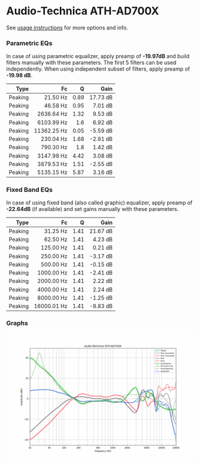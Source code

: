 # Audio-Technica ATH-AD700X
See [usage instructions](https://github.com/jaakkopasanen/AutoEq#usage) for more options and info.

### Parametric EQs
In case of using parametric equalizer, apply preamp of **-19.97dB** and build filters manually
with these parameters. The first 5 filters can be used independently.
When using independent subset of filters, apply preamp of **-19.98 dB**.

| Type    | Fc          |    Q | Gain     |
|--------:|------------:|-----:|---------:|
| Peaking | 21.50 Hz    | 0.89 | 17.73 dB |
| Peaking | 46.58 Hz    | 0.95 | 7.01 dB  |
| Peaking | 2636.64 Hz  | 1.32 | 9.53 dB  |
| Peaking | 6103.99 Hz  | 1.6  | 6.92 dB  |
| Peaking | 11362.25 Hz | 0.05 | -5.59 dB |
| Peaking | 230.04 Hz   | 1.68 | -2.91 dB |
| Peaking | 790.30 Hz   | 1.8  | 1.42 dB  |
| Peaking | 3147.98 Hz  | 4.42 | 3.08 dB  |
| Peaking | 3879.53 Hz  | 1.51 | -2.55 dB |
| Peaking | 5135.15 Hz  | 5.87 | 3.16 dB  |

### Fixed Band EQs
In case of using fixed band (also called graphic) equalizer, apply preamp of **-22.64dB**
(if available) and set gains manually with these parameters.

| Type    | Fc          |    Q | Gain     |
|--------:|------------:|-----:|---------:|
| Peaking | 31.25 Hz    | 1.41 | 21.67 dB |
| Peaking | 62.50 Hz    | 1.41 | 4.23 dB  |
| Peaking | 125.00 Hz   | 1.41 | 0.21 dB  |
| Peaking | 250.00 Hz   | 1.41 | -3.17 dB |
| Peaking | 500.00 Hz   | 1.41 | -0.15 dB |
| Peaking | 1000.00 Hz  | 1.41 | -2.41 dB |
| Peaking | 2000.00 Hz  | 1.41 | 2.22 dB  |
| Peaking | 4000.00 Hz  | 1.41 | 2.24 dB  |
| Peaking | 8000.00 Hz  | 1.41 | -1.25 dB |
| Peaking | 16000.01 Hz | 1.41 | -8.83 dB |

### Graphs
![](./Audio-Technica%20ATH-AD700X.png)